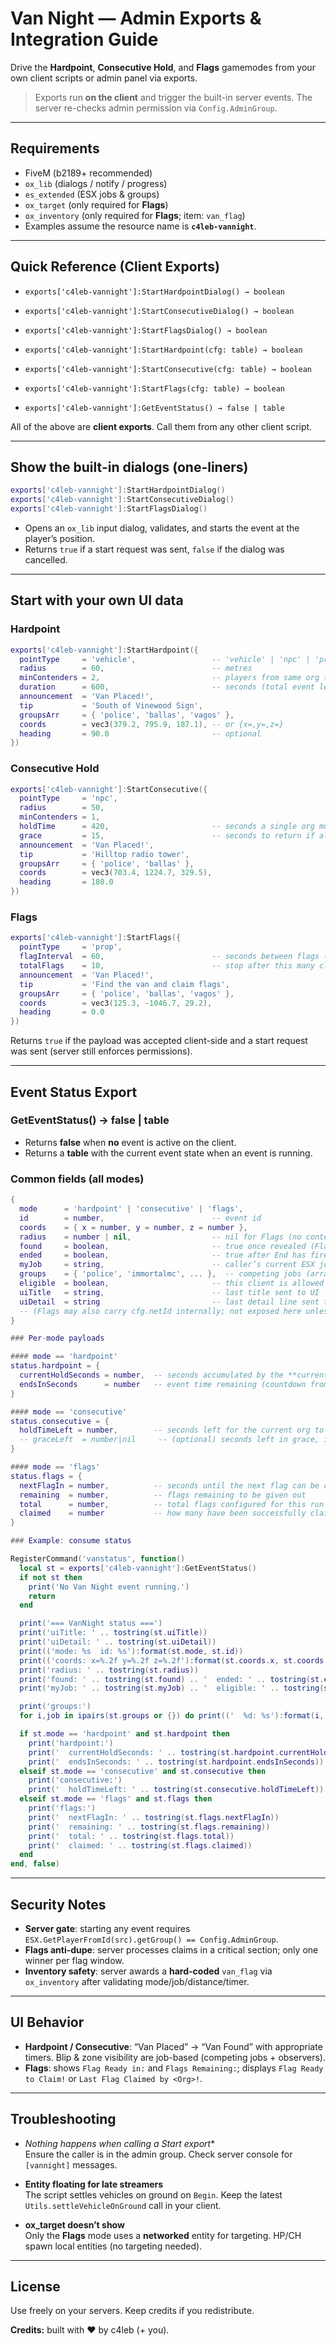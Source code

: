 # Van Night — Admin Exports & Integration Guide

Drive the **Hardpoint**, **Consecutive Hold**, and **Flags** gamemodes from your own client scripts or admin panel via exports.

> Exports run **on the client** and trigger the built-in server events. The server re-checks admin permission via `Config.AdminGroup`.

---

## Requirements

- FiveM (b2189+ recommended)
- `ox_lib` (dialogs / notify / progress)
- `es_extended` (ESX jobs & groups)
- `ox_target` (only required for **Flags**)
- `ox_inventory` (only required for **Flags**; item: `van_flag`)
- Examples assume the resource name is **`c4leb-vannight`**.

---

## Quick Reference (Client Exports)

- `exports['c4leb-vannight']:StartHardpointDialog() → boolean`
- `exports['c4leb-vannight']:StartConsecutiveDialog() → boolean`
- `exports['c4leb-vannight']:StartFlagsDialog() → boolean`

- `exports['c4leb-vannight']:StartHardpoint(cfg: table) → boolean`
- `exports['c4leb-vannight']:StartConsecutive(cfg: table) → boolean`
- `exports['c4leb-vannight']:StartFlags(cfg: table) → boolean`

- `exports['c4leb-vannight']:GetEventStatus() → false | table`

All of the above are **client exports**. Call them from any other client script.

---

## Show the built-in dialogs (one-liners)

```lua
exports['c4leb-vannight']:StartHardpointDialog()
exports['c4leb-vannight']:StartConsecutiveDialog()
exports['c4leb-vannight']:StartFlagsDialog()
```

- Opens an `ox_lib` input dialog, validates, and starts the event at the player’s position.
- Returns `true` if a start request was sent, `false` if the dialog was cancelled.

---

## Start with your own UI data

### Hardpoint

```lua
exports['c4leb-vannight']:StartHardpoint({
  pointType     = 'vehicle',                 -- 'vehicle' | 'npc' | 'prop'
  radius        = 60,                        -- metres
  minContenders = 2,                         -- players from same org to count
  duration      = 600,                       -- seconds (total event length after reveal)
  announcement  = 'Van Placed!',
  tip           = 'South of Vinewood Sign',
  groupsArr     = { 'police', 'ballas', 'vagos' },
  coords        = vec3(379.2, 795.9, 187.1), -- or {x=,y=,z=}
  heading       = 90.0                       -- optional
})
```

### Consecutive Hold

```lua
exports['c4leb-vannight']:StartConsecutive({
  pointType     = 'npc',
  radius        = 50,
  minContenders = 1,
  holdTime      = 420,                       -- seconds a single org must hold continuously
  grace         = 15,                        -- seconds to return if all leave/die
  announcement  = 'Van Placed!',
  tip           = 'Hilltop radio tower',
  groupsArr     = { 'police', 'ballas' },
  coords        = vec3(703.4, 1224.7, 329.5),
  heading       = 180.0
})
```

### Flags

```lua
exports['c4leb-vannight']:StartFlags({
  pointType     = 'prop',
  flagInterval  = 60,                        -- seconds between flags (restarts after a claim)
  totalFlags    = 10,                        -- stop after this many claims
  announcement  = 'Van Placed!',
  tip           = 'Find the van and claim flags',
  groupsArr     = { 'police', 'ballas', 'vagos' },
  coords        = vec3(125.3, -1046.7, 29.2),
  heading       = 0.0
})
```

Returns `true` if the payload was accepted client-side and a start request was sent (server still enforces permissions).

---

## Event Status Export

### GetEventStatus() → false | table

- Returns **false** when **no** event is active on the client.
- Returns a **table** with the current event state when an event is running.

### Common fields (all modes)
```lua
{
  mode      = 'hardpoint' | 'consecutive' | 'flags',
  id        = number,                        -- event id
  coords    = { x = number, y = number, z = number },
  radius    = number | nil,                  -- nil for Flags (no contest radius)
  found     = boolean,                       -- true once revealed (Flags start true)
  ended     = boolean,                       -- true after End has fired (until cleanup)
  myJob     = string,                        -- caller’s current ESX job
  groups    = { 'police', 'immortalmc', ... },  -- competing jobs (array)
  eligible  = boolean,                       -- this client is allowed to see/compete
  uiTitle   = string,                        -- last title sent to UI
  uiDetail  = string                         -- last detail line sent to UI
  -- (Flags may also carry cfg.netId internally; not exposed here unless you add it)
}

### Per-mode payloads

#### mode == 'hardpoint'
status.hardpoint = {
  currentHoldSeconds = number,  -- seconds accumulated by the **current** holding org
  endsInSeconds      = number   -- event time remaining (countdown from duration)
}

#### mode == 'consecutive'
status.consecutive = {
  holdTimeLeft = number,        -- seconds left for the current org to win
  -- graceLeft  = number|nil     -- (optional) seconds left in grace, if you expose it
}

#### mode == 'flags'
status.flags = {
  nextFlagIn = number,          -- seconds until the next flag can be claimed
  remaining  = number,          -- flags remaining to be given out
  total      = number,          -- total flags configured for this run
  claimed    = number           -- how many have been successfully claimed so far
}

### Example: consume status

RegisterCommand('vanstatus', function()
  local st = exports['c4leb-vannight']:GetEventStatus()
  if not st then
    print('No Van Night event running.')
    return
  end

  print('=== VanNight status ===')
  print('uiTitle: ' .. tostring(st.uiTitle))
  print('uiDetail: ' .. tostring(st.uiDetail))
  print(('mode: %s  id: %s'):format(st.mode, st.id))
  print(('coords: x=%.2f y=%.2f z=%.2f'):format(st.coords.x, st.coords.y, st.coords.z))
  print('radius: ' .. tostring(st.radius))
  print('found: ' .. tostring(st.found) .. '  ended: ' .. tostring(st.ended))
  print('myJob: ' .. tostring(st.myJob) .. '  eligible: ' .. tostring(st.eligible))

  print('groups:')
  for i,job in ipairs(st.groups or {}) do print(('  %d: %s'):format(i, job)) end

  if st.mode == 'hardpoint' and st.hardpoint then
    print('hardpoint:')
    print('  currentHoldSeconds: ' .. tostring(st.hardpoint.currentHoldSeconds))
    print('  endsInSeconds: ' .. tostring(st.hardpoint.endsInSeconds))
  elseif st.mode == 'consecutive' and st.consecutive then
    print('consecutive:')
    print('  holdTimeLeft: ' .. tostring(st.consecutive.holdTimeLeft))
  elseif st.mode == 'flags' and st.flags then
    print('flags:')
    print('  nextFlagIn: ' .. tostring(st.flags.nextFlagIn))
    print('  remaining: ' .. tostring(st.flags.remaining))
    print('  total: ' .. tostring(st.flags.total))
    print('  claimed: ' .. tostring(st.flags.claimed))
  end
end, false)
```

---

## Security Notes

- **Server gate**: starting any event requires `ESX.GetPlayerFromId(src).getGroup() == Config.AdminGroup`.
- **Flags anti-dupe**: server processes claims in a critical section; only one winner per flag window.
- **Inventory safety**: server awards a **hard-coded** `van_flag` via `ox_inventory` after validating mode/job/distance/timer.

---

## UI Behavior

- **Hardpoint / Consecutive**: “Van Placed” → “Van Found” with appropriate timers. Blip & zone visibility are job-based (competing jobs + observers).
- **Flags**: shows `Flag Ready in:` and `Flags Remaining:`; displays `Flag Ready to Claim!` or `Last Flag Claimed by <Org>!`.

---

## Troubleshooting

- **Nothing happens when calling a Start* export**  
  Ensure the caller is in the admin group. Check server console for `[vannight]` messages.

- **Entity floating for late streamers**  
  The script settles vehicles on ground on `Begin`. Keep the latest `Utils.settleVehicleOnGround` call in your client.

- **ox_target doesn’t show**  
  Only the **Flags** mode uses a **networked** entity for targeting. HP/CH spawn local entities (no targeting needed).

---

## License

Use freely on your servers. Keep credits if you redistribute.

**Credits:** built with ❤️ by c4leb (+ you).
